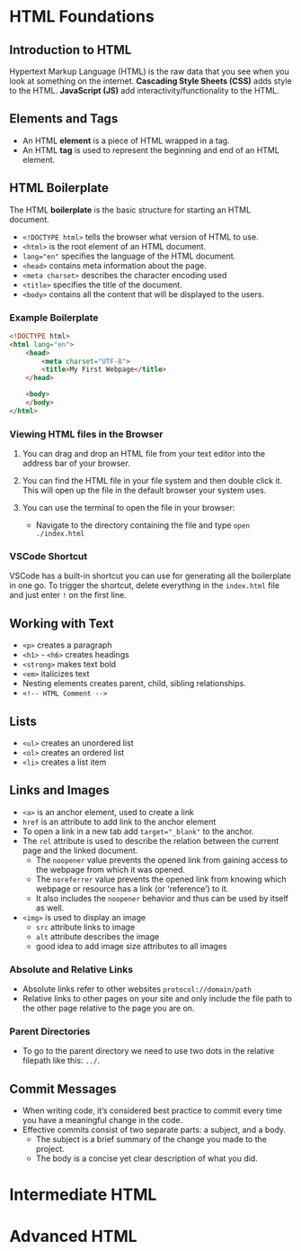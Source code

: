 # HTML Foundations

## Introduction to HTML
Hypertext Markup Language (HTML) is the raw data that you see when you look at something on the internet. **Cascading Style Sheets (CSS)** adds style to the HTML. **JavaScript (JS)** add interactivity/functionality to the HTML.

## Elements and Tags
* An HTML **element** is a piece of HTML wrapped in a tag.
* An HTML **tag** is used to represent the beginning and end of an HTML element.

## HTML Boilerplate
The HTML **boilerplate** is the basic structure for starting an HTML document.
* `<!DOCTYPE html>` tells the browser what version of HTML to use.
* `<html>` is the root element of an HTML document.
* `lang="en"` specifies the language of the HTML document.
* `<head>` contains meta information about the page.
* `<meta charset>` describes the character encoding used
* `<title>` specifies the title of the document.
* `<body>` contains all the content that will be displayed to the users.

### Example Boilerplate
```html
<!DOCTYPE html>
<html lang="en">
    <head>
        <meta charset="UTF-8">
        <title>My First Webpage</title>
    </head>

    <body>
    </body>
</html>
```

### Viewing HTML files in the Browser
1. You can drag and drop an HTML file from your text editor into the address bar of your browser.

2. You can find the HTML file in your file system and then double click it. This will open up the file in the default browser your system uses.

3. You can use the terminal to open the file in your browser:
    * Navigate to the directory containing the file and type `open ./index.html`

### VSCode Shortcut
VSCode has a built-in shortcut you can use for generating all the boilerplate in one go. To trigger the shortcut, delete everything in the `index.html` file and just enter `!` on the first line.

## Working with Text
* `<p>` creates a paragraph
* `<h1>` - `<h6>` creates headings
* `<strong>` makes text bold
* `<em>` italicizes text
* Nesting elements creates parent, child, sibling relationships.
* `<!-- HTML Comment -->`
## Lists
* `<ul>` creates an unordered list
* `<ol>` creates an ordered list
* `<li>` creates a list item
## Links and Images
* `<a>` is an anchor element, used to create a link
* `href` is an attribute to add link to the anchor element
* To open a link in a new tab add `target="_blank"` to the anchor.
* The `rel` attribute is used to describe the relation between the current page and the linked document.
    * The `noopener` value prevents the opened link from gaining access to the webpage from which it was opened. 
    * The `noreferrer` value prevents the opened link from knowing which webpage or resource has a link (or ‘reference’) to it. 
    * It also includes the `noopener` behavior and thus can be used by itself as well.
* `<img>` is used to display an image
    * `src` attribute links to image
    * `alt` attribute describes the image
    * good idea to add image size attributes to all images
### Absolute and Relative Links
* Absolute links refer to other websites `protocol://domain/path`
* Relative links to other pages on your site and only include the file path to the other page relative to the page you are on.
### Parent Directories
* To go to the parent directory we need to use two dots in the relative filepath like this: `../`. 
## Commit Messages
* When writing code, it’s considered best practice to commit every time you have a meaningful change in the code.
* Effective commits consist of two separate parts: a subject, and a body.
    * The subject is a brief summary of the change you made to the project.
    * The body is a concise yet clear description of what you did.
# Intermediate HTML
# Advanced HTML